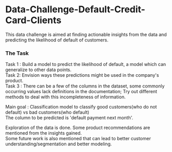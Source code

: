 # Data-Challenge-Default-Credit-Card-Clients
This data challenge is aimed at finding actionable insights from the data and predicting the likelihood of default of customers.
### The Task
Task 1 : Build a model to predict the likelihood of default, a model which can generalize to other data points. <br>
Task 2: Envision ways these predictions might be used in the company's product. <br>
Task 3 : There can be a few of the columns in the dataset, some commonly occurring values lack definitions in the documentation;  Try out different methods to deal with this incompleteness of information.
<br>

Main goal : Classification model to classify good customers(who do not default) vs bad customers(who default) <br>
The column to be predicted is 'default payment next month'. <br>

Exploration of the data is done. Some product recommendations are mentioned from the insights gained.<br>
Some future work is also mentioned that can lead to better customer understanding/segmentation and better modeling.<br>
